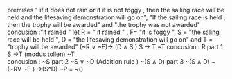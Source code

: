 premises " if it does not rain or if it is not foggy , then the sailing race will be held and the lifesaving demonstration will go on", "If the sailing race is held , then the trophy will be awarded" and "the trophy was not awarded"
concusion :"it rained "
let R = " it rained " . F= "it is foggy ", S = "the saling race will be held ", D = "the lifesaving demonstration will go on" and T = "trophy will be awarded"
(~R $\lor$ ~F)-> (D $\land$ S )
S -> T 
~T 
concusion : R 
part 1 
S ->T (modus tollen)
~T  
concusion : ~S 
part 2 
~S $\lor$ ~D (Addition rule )
~(S $\land$ D)
part 3 
~(S $\land$ D) 
~(~RV  ~F ) ->(S^D)
~P = ~()
